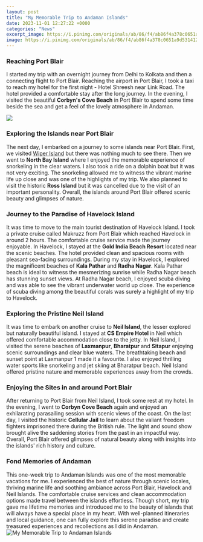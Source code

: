 ```yaml
---
layout: post
title: "My Memorable Trip to Andaman Islands"
date: 2023-11-01 12:27:22 +0000
categories: "News"
excerpt_image: https://i.pinimg.com/originals/ab/86/f4/ab86f4a378c0651a9d53141235897e7b.png
image: https://i.pinimg.com/originals/ab/86/f4/ab86f4a378c0651a9d53141235897e7b.png
---
```


### Reaching Port Blair
I started my trip with an overnight journey from Delhi to Kolkata and then a connecting flight to Port Blair. Reaching the airport in Port Blair, I took a taxi to reach my hotel for the first night - Hotel Shreesh near Link Road. The hotel provided a comfortable stay after the long journey. In the evening, I visited the beautiful **Corbyn's Cove Beach** in Port Blair to spend some time beside the sea and get a feel of the lovely atmosphere in Andaman.  

![](https://pickyourtrail.com/blog/wp-content/uploads/2020/05/andam.jpg)
### Exploring the Islands near Port Blair
The next day, I embarked on a journey to some islands near Port Blair. First, we visited [Wiper Island](https://elviaje.github.io/tabs/categories/) but there was nothing much to see there. Then we went to **North Bay Island** where I enjoyed the memorable experience of snorkeling in the clear waters. I also took a ride on a dolphin boat but it was not very exciting. The snorkeling allowed me to witness the vibrant marine life up close and was one of the highlights of my trip. We also planned to visit the historic **Ross Island** but it was cancelled due to the visit of an important personality. Overall, the islands around Port Blair offered scenic beauty and glimpses of nature.
### Journey to the Paradise of Havelock Island 
It was time to move to the main tourist destination of Havelock Island. I took a private cruise called Makruzz from Port Blair which reached Havelock in around 2 hours. The comfortable cruise service made the journey enjoyable. In Havelock, I stayed at the **Gold India Beach Resort** located near the scenic beaches. The hotel provided clean and spacious rooms with pleasant sea-facing surroundings. During my stay in Havelock, I explored the magnificent beaches of **Kala Pathar** and **Radha Nagar**. Kala Pathar beach is ideal to witness the mesmerizing sunrise while Radha Nagar beach has stunning sunset views. At Radha Nagar beach, I enjoyed scuba diving and was able to see the vibrant underwater world up close. The experience of scuba diving among the beautiful corals was surely a highlight of my trip to Havelock.  
### Exploring the Pristine Neil Island
It was time to embark on another cruise to **Neil Island**, the lesser explored but naturally beautiful island. I stayed at **CS Empire Hotel** in Neil which offered comfortable accommodation close to the jetty. In Neil Island, I visited the serene beaches of **Laxmanpur**, **Bharatpur** and **Sitapur** enjoying scenic surroundings and clear blue waters. The breathtaking beach and sunset point at Laxmanpur 1 made it a favourite. I also enjoyed thrilling water sports like snorkeling and jet skiing at Bharatpur beach. Neil Island offered pristine nature and memorable experiences away from the crowds. 
### Enjoying the Sites in and around Port Blair
After returning to Port Blair from Neil Island, I took some rest at my hotel. In the evening, I went to **Corbyn Cove Beach** again and enjoyed an exhilarating parasailing session with scenic views of the coast. On the last day, I visited the historic **Cellular Jail** to learn about the valiant freedom fighters imprisoned there during the British rule. The light and sound show brought alive the saddening stories from the past in an impactful way. Overall, Port Blair offered glimpses of natural beauty along with insights into the islands' rich history and culture.
### Fond Memories of Andaman
This one-week trip to Andaman Islands was one of the most memorable vacations for me. I experienced the best of nature through scenic locales, thriving marine life and soothing ambiance across Port Blair, Havelock and Neil Islands. The comfortable cruise services and clean accommodation options made travel between the islands effortless. Though short, my trip gave me lifetime memories and introduced me to the beauty of islands that will always have a special place in my heart. With well-planned itineraries and local guidance, one can fully explore this serene paradise and create treasured experiences and recollections as I did in Andaman.
![My Memorable Trip to Andaman Islands](https://i.pinimg.com/originals/ab/86/f4/ab86f4a378c0651a9d53141235897e7b.png)